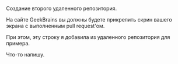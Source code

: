 Создание второго удаленного репозитория.

На сайте GeekBrains вы должны будете прикрепить скрин вашего экрана с выполненным pull request'ом.

При этом, эту строку я добавила из удаленного репозитория для примера.

Что-то напишу.